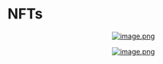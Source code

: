 <span id="disable_router_nav_history_direction_check"></span>
# NFTs 

<center>

[![image.png](https://images.hive.blog/DQmYL3ug5rCk6vswvFmjnoaw9wWEtnxP9A3hWz1skpAPa91/image.png)](https://nftshowroom.com/lasseehlers/gallery)

[![image.png](https://images.hive.blog/DQmYJRuvGYkuWjyNeUsHv2vre4BbDvq19NqvbSwcHRVmsQ9/image.png)](https://tribaldex.com/openhive/explore?collection=TDEX)

</center>

